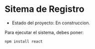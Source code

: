 <h1> Sitema de Registro</h1>

- Estado del proyecto: En construccion.

Para ejecutar el sistema, debes poner:

```npm install react```
